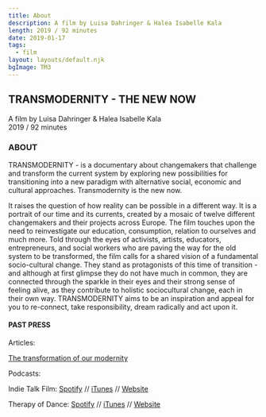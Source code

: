 ```yaml
---
title: About
description: A film by Luisa Dahringer & Halea Isabelle Kala
length: 2019 / 92 minutes
date: 2019-01-17
tags:
  - film
layout: layouts/default.njk
bgImage: TM3
---
```


## TRANSMODERNITY - THE NEW NOW
A film by Luisa Dahringer & Halea Isabelle Kala\
2019 / 92 minutes

### ABOUT

TRANSMODERNITY -  is a documentary about changemakers that challenge and transform the current system by exploring new possibilities for transitioning into a new paradigm with alternative social, economic and cultural approaches. Transmodernity is the new now.

It raises the question of how reality can be possible in a different way. It is a portrait of our time and its currents, created by a mosaic of twelve different changemakers and their projects across Europe.
The film touches upon the need to reinvestigate our education, consumption, relation to ourselves and much more. Told through the eyes of activists, artists, educators, entrepreneurs, and social workers who are paving the way for the old system to be transformed, the film calls for a shared vision of a fundamental socio-cultural change.
They stand as protagonists of this time of transition - and although at first glimpse they do not have much in common, they are connected through the sparkle in their eyes and their strong sense of feeling alive, as they contribute to holistic sociocultural change, each in their own way.
TRANSMODERNITY aims to be an inspiration and appeal for you to re-connect, take responsibility, dream radically and act upon it.

#### PAST PRESS


Articles:

[The transformation of our modernity](https://medium.com/femgems/the-trans-formation-of-our-modernity-8068ff4aeac7)


Podcasts:

Indie Talk Film:
[Spotify](https://spoti.fi/3cFSuE9) //
[iTunes](https://apple.co/2Ebc5z2) //
[Website](https://bit.ly/2RYuhBi)

Therapy of Dance:
[Spotify](https://open.spotify.com/episode/6dRjHlQLqgx2aL6FNioxEg?si=sK-CKHSnR4WERgNHv5Dz1Q) //
[iTunes](https://podcasts.apple.com/us/podcast/therapy-of-dance-in-conversation/id1465784324) //
[Website](https://wavve.link/gEiBitscG)


